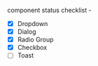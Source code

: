 component status checklist -

- [x] Dropdown
- [x] Dialog
- [x] Radio Group
- [x] Checkbox
- [ ] Toast
